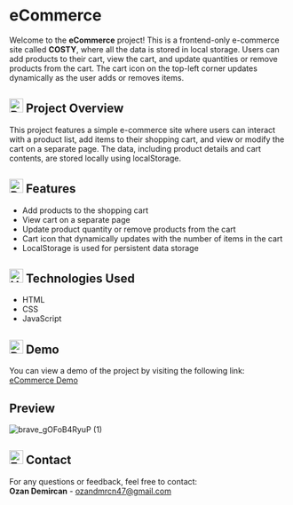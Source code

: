 # eCommerce
Welcome to the **eCommerce** project! This is a frontend-only e-commerce site called **COSTY**, where all the data is stored in local storage. Users can add products to their cart, view the cart, and update quantities or remove products from the cart. The cart icon on the top-left corner updates dynamically as the user adds or removes items.

## <img src="https://raw.githubusercontent.com/Tarikul-Islam-Anik/Animated-Fluent-Emojis/master/Emojis/Activities/Bullseye.png" alt="Bullseye" width="25" height="25" /> Project Overview
This project features a simple e-commerce site where users can interact with a product list, add items to their shopping cart, and view or modify the cart on a separate page. The data, including product details and cart contents, are stored locally using localStorage.

## <img src="https://raw.githubusercontent.com/Tarikul-Islam-Anik/Animated-Fluent-Emojis/master/Emojis/Travel%20and%20places/Rocket.png" alt="Rocket" width="25" height="25" /> Features
- Add products to the shopping cart
- View cart on a separate page
- Update product quantity or remove products from the cart
- Cart icon that dynamically updates with the number of items in the cart
- LocalStorage is used for persistent data storage

## <img src="https://raw.githubusercontent.com/Tarikul-Islam-Anik/Animated-Fluent-Emojis/master/Emojis/Objects/Hammer%20and%20Wrench.png" alt="Hammer and Wrench" width="25" height="25" /> Technologies Used
- HTML
- CSS
- JavaScript

## <img src="https://raw.githubusercontent.com/Tarikul-Islam-Anik/Animated-Fluent-Emojis/master/Emojis/Objects/Desktop%20Computer.png" alt="Desktop Computer" width="25" height="25" /> Demo
You can view a demo of the project by visiting the following link:  
[eCommerce Demo](https://ozanecommerce.netlify.app/)

## Preview
![brave_gOFoB4RyuP (1)](https://github.com/user-attachments/assets/745fed23-ad10-4259-a7a5-3bd57b583e18)


## <img src="https://raw.githubusercontent.com/Tarikul-Islam-Anik/Animated-Fluent-Emojis/master/Emojis/Objects/E-Mail.png" alt="E-Mail" width="25" height="25" /> Contact
For any questions or feedback, feel free to contact:  
**Ozan Demircan** - ozandmrcn47@gmail.com
